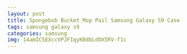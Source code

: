 ```yaml
---
layout: post
title: Spongebob Bucket Mop Pail Samsung Galaxy S9 Case
tags: samsung galaxy s9
categories: samsung
img: 14amIC5EXccVPJFIqyKBdbLdOX5RV-f1c
---
```

